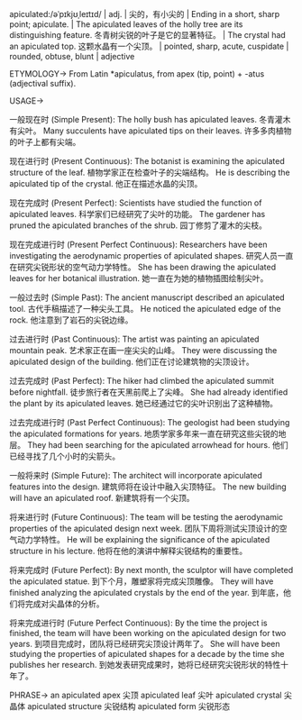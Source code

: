 apiculated:/əˈpɪkjʊˌleɪtɪd/ | adj. | 尖的，有小尖的 | Ending in a short, sharp point; apiculate. | The apiculated leaves of the holly tree are its distinguishing feature. 冬青树尖锐的叶子是它的显著特征。 | The crystal had an apiculated top. 这颗水晶有一个尖顶。 |  pointed, sharp, acute, cuspidate | rounded, obtuse, blunt | adjective


ETYMOLOGY->
From Latin *apiculatus, from apex (tip, point) + -atus (adjectival suffix).

USAGE->

一般现在时 (Simple Present):
The holly bush has apiculated leaves. 冬青灌木有尖叶。
Many succulents have apiculated tips on their leaves. 许多多肉植物的叶子上都有尖端。

现在进行时 (Present Continuous):
The botanist is examining the apiculated structure of the leaf. 植物学家正在检查叶子的尖端结构。
He is describing the apiculated tip of the crystal. 他正在描述水晶的尖顶。

现在完成时 (Present Perfect):
Scientists have studied the function of apiculated leaves. 科学家们已经研究了尖叶的功能。
The gardener has pruned the apiculated branches of the shrub. 园丁修剪了灌木的尖枝。

现在完成进行时 (Present Perfect Continuous):
Researchers have been investigating the aerodynamic properties of apiculated shapes. 研究人员一直在研究尖锐形状的空气动力学特性。
She has been drawing the apiculated leaves for her botanical illustration. 她一直在为她的植物插图绘制尖叶。

一般过去时 (Simple Past):
The ancient manuscript described an apiculated tool. 古代手稿描述了一种尖头工具。
He noticed the apiculated edge of the rock. 他注意到了岩石的尖锐边缘。

过去进行时 (Past Continuous):
The artist was painting an apiculated mountain peak. 艺术家正在画一座尖尖的山峰。
They were discussing the apiculated design of the building. 他们正在讨论建筑物的尖顶设计。

过去完成时 (Past Perfect):
The hiker had climbed the apiculated summit before nightfall.  徒步旅行者在天黑前爬上了尖峰。
She had already identified the plant by its apiculated leaves. 她已经通过它的尖叶识别出了这种植物。

过去完成进行时 (Past Perfect Continuous):
The geologist had been studying the apiculated formations for years. 地质学家多年来一直在研究这些尖锐的地层。
They had been searching for the apiculated arrowhead for hours. 他们已经寻找了几个小时的尖箭头。

一般将来时 (Simple Future):
The architect will incorporate apiculated features into the design. 建筑师将在设计中融入尖顶特征。
The new building will have an apiculated roof. 新建筑将有一个尖顶。

将来进行时 (Future Continuous):
The team will be testing the aerodynamic properties of the apiculated design next week.  团队下周将测试尖顶设计的空气动力学特性。
He will be explaining the significance of the apiculated structure in his lecture. 他将在他的演讲中解释尖锐结构的重要性。

将来完成时 (Future Perfect):
By next month, the sculptor will have completed the apiculated statue. 到下个月，雕塑家将完成尖顶雕像。
They will have finished analyzing the apiculated crystals by the end of the year. 到年底，他们将完成对尖晶体的分析。

将来完成进行时 (Future Perfect Continuous):
By the time the project is finished, the team will have been working on the apiculated design for two years. 到项目完成时，团队将已经研究尖顶设计两年了。
She will have been studying the properties of apiculated shapes for a decade by the time she publishes her research. 到她发表研究成果时，她将已经研究尖锐形状的特性十年了。


PHRASE->
an apiculated apex 尖顶
apiculated leaf 尖叶
apiculated crystal 尖晶体
apiculated structure 尖锐结构
apiculated form 尖锐形态
